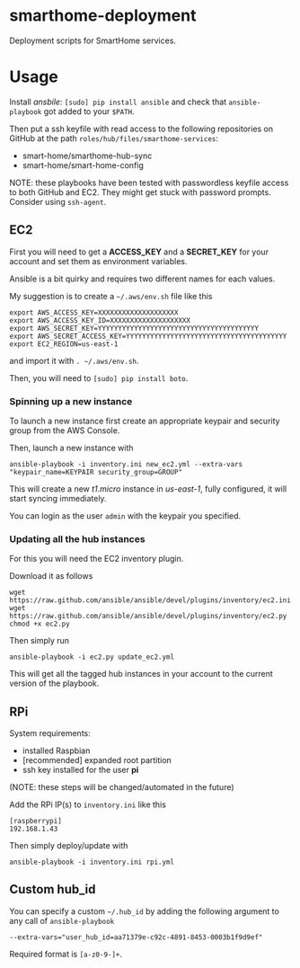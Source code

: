 smarthome-deployment
====================

Deployment scripts for SmartHome services.

# Usage

Install *ansbile*: `[sudo] pip install ansible` and check that `ansible-playbook` got added to your `$PATH`.

Then put a ssh keyfile with read access to the following repositories on GitHub at the path `roles/hub/files/smarthome-services`:

* smart-home/smarthome-hub-sync
* smart-home/smart-home-config

NOTE: these playbooks have been tested with passwordless keyfile access to both GitHub and EC2. They might get stuck with password prompts. Consider using `ssh-agent`.

## EC2

First you will need to get a **ACCESS_KEY** and a **SECRET_KEY** for your account and set them as environment variables.

Ansible is a bit quirky and requires two different names for each values.

My suggestion is to create a `~/.aws/env.sh` file like this

```
export AWS_ACCESS_KEY=XXXXXXXXXXXXXXXXXXXX
export AWS_ACCESS_KEY_ID=XXXXXXXXXXXXXXXXXXXX
export AWS_SECRET_KEY=YYYYYYYYYYYYYYYYYYYYYYYYYYYYYYYYYYYYYYYY
export AWS_SECRET_ACCESS_KEY=YYYYYYYYYYYYYYYYYYYYYYYYYYYYYYYYYYYYYYYY
export EC2_REGION=us-east-1
```

and import it with `. ~/.aws/env.sh`.

Then, you will need to `[sudo] pip install boto`.

### Spinning up a new instance

To launch a new instance first create an appropriate keypair and security group from the AWS Console.

Then, launch a new instance with

```
ansible-playbook -i inventory.ini new_ec2.yml --extra-vars "keypair_name=KEYPAIR security_group=GROUP"
```

This will create a new *t1.micro* instance in *us-east-1*, fully configured, it will start syncing immediately.

You can login as the user `admin` with the keypair you specified.

### Updating all the hub instances

For this you will need the EC2 inventory plugin.

Download it as follows

```
wget https://raw.github.com/ansible/ansible/devel/plugins/inventory/ec2.ini
wget https://raw.github.com/ansible/ansible/devel/plugins/inventory/ec2.py
chmod +x ec2.py
```

Then simply run

```
ansible-playbook -i ec2.py update_ec2.yml
```

This will get all the tagged hub instances in your account to the current version of the playbook.

## RPi

System requirements:

* installed Raspbian
* [recommended] expanded root partition
* ssh key installed for the user **pi**

(NOTE: these steps will be changed/automated in the future)

Add the RPi IP(s) to `inventory.ini` like this

```
[raspberrypi]
192.168.1.43
```

Then simply deploy/update with

```
ansible-playbook -i inventory.ini rpi.yml
```

## Custom hub_id

You can specify a custom `~/.hub_id` by adding the following argument to any call of `ansible-playbook`

```
--extra-vars="user_hub_id=aa71379e-c92c-4891-8453-0003b1f9d9ef"
```

Required format is `[a-z0-9-]+`.